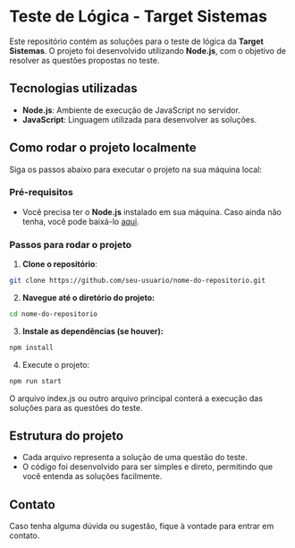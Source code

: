 # Teste de Lógica - Target Sistemas

Este repositório contém as soluções para o teste de lógica da **Target Sistemas**. O projeto foi desenvolvido utilizando **Node.js**, com o objetivo de resolver as questões propostas no teste.

## Tecnologias utilizadas

- **Node.js**: Ambiente de execução de JavaScript no servidor.
- **JavaScript**: Linguagem utilizada para desenvolver as soluções.

## Como rodar o projeto localmente

Siga os passos abaixo para executar o projeto na sua máquina local:

### Pré-requisitos

- Você precisa ter o **Node.js** instalado em sua máquina. Caso ainda não tenha, você pode baixá-lo [aqui](https://nodejs.org/).

### Passos para rodar o projeto

1. **Clone o repositório**:
  ```bash
  git clone https://github.com/seu-usuario/nome-do-repositorio.git
  ```

2. **Navegue até o diretório do projeto:**
  ```bash
  cd nome-do-repositorio
  ```

3. **Instale as dependências (se houver):**
  ```bash
  npm install
  ```

4. Execute o projeto:
  ```bash
  npm run start
  ```

O arquivo index.js ou outro arquivo principal conterá a execução das soluções para as questões do teste.

## Estrutura do projeto
- Cada arquivo representa a solução de uma questão do teste.
- O código foi desenvolvido para ser simples e direto, permitindo que você entenda as soluções facilmente.

## Contato
Caso tenha alguma dúvida ou sugestão, fique à vontade para entrar em contato.


